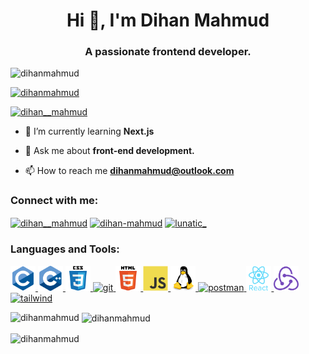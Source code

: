 <h1 align="center">Hi 👋, I'm Dihan Mahmud</h1>
<h3 align="center">A passionate frontend developer.</h3>

<p align="left"> <img src="https://komarev.com/ghpvc/?username=dihanmahmud&label=Profile%20views&color=0e75b6&style=flat" alt="dihanmahmud" /> </p>

<p align="left"> <a href="https://github.com/ryo-ma/github-profile-trophy"><img src="https://github-profile-trophy.vercel.app/?username=dihanmahmud" alt="dihanmahmud" /></a> </p>

<p align="left"> <a href="https://twitter.com/dihan__mahmud" target="blank"><img src="https://img.shields.io/twitter/follow/dihan__mahmud?logo=twitter&style=for-the-badge" alt="dihan__mahmud" /></a> </p>

- 🌱 I’m currently learning **Next.js**

- 💬 Ask me about **front-end development.**

- 📫 How to reach me **dihanmahmud@outlook.com**

<h3 align="left">Connect with me:</h3>
<p align="left">
<a href="https://twitter.com/dihan__mahmud" target="blank"><img align="center" src="https://raw.githubusercontent.com/rahuldkjain/github-profile-readme-generator/master/src/images/icons/Social/twitter.svg" alt="dihan__mahmud" height="30" width="40" /></a>
<a href="https://linkedin.com/in/dihan-mahmud" target="blank"><img align="center" src="https://raw.githubusercontent.com/rahuldkjain/github-profile-readme-generator/master/src/images/icons/Social/linked-in-alt.svg" alt="dihan-mahmud" height="30" width="40" /></a>
<a href="https://codeforces.com/profile/lunatic_" target="blank"><img align="center" src="https://raw.githubusercontent.com/rahuldkjain/github-profile-readme-generator/master/src/images/icons/Social/codeforces.svg" alt="lunatic_" height="30" width="40" /></a>
</p>

<h3 align="left">Languages and Tools:</h3>
<p align="left"> <a href="https://www.cprogramming.com/" target="_blank" rel="noreferrer"> <img src="https://raw.githubusercontent.com/devicons/devicon/master/icons/c/c-original.svg" alt="c" width="40" height="40"/> </a> <a href="https://www.w3schools.com/cpp/" target="_blank" rel="noreferrer"> <img src="https://raw.githubusercontent.com/devicons/devicon/master/icons/cplusplus/cplusplus-original.svg" alt="cplusplus" width="40" height="40"/> </a> <a href="https://www.w3schools.com/css/" target="_blank" rel="noreferrer"> <img src="https://raw.githubusercontent.com/devicons/devicon/master/icons/css3/css3-original-wordmark.svg" alt="css3" width="40" height="40"/> </a> <a href="https://git-scm.com/" target="_blank" rel="noreferrer"> <img src="https://www.vectorlogo.zone/logos/git-scm/git-scm-icon.svg" alt="git" width="40" height="40"/> </a> <a href="https://www.w3.org/html/" target="_blank" rel="noreferrer"> <img src="https://raw.githubusercontent.com/devicons/devicon/master/icons/html5/html5-original-wordmark.svg" alt="html5" width="40" height="40"/> </a> <a href="https://developer.mozilla.org/en-US/docs/Web/JavaScript" target="_blank" rel="noreferrer"> <img src="https://raw.githubusercontent.com/devicons/devicon/master/icons/javascript/javascript-original.svg" alt="javascript" width="40" height="40"/> </a> <a href="https://www.linux.org/" target="_blank" rel="noreferrer"> <img src="https://raw.githubusercontent.com/devicons/devicon/master/icons/linux/linux-original.svg" alt="linux" width="40" height="40"/> </a> <a href="https://postman.com" target="_blank" rel="noreferrer"> <img src="https://www.vectorlogo.zone/logos/getpostman/getpostman-icon.svg" alt="postman" width="40" height="40"/> </a> <a href="https://reactjs.org/" target="_blank" rel="noreferrer"> <img src="https://raw.githubusercontent.com/devicons/devicon/master/icons/react/react-original-wordmark.svg" alt="react" width="40" height="40"/> </a> <a href="https://redux.js.org" target="_blank" rel="noreferrer"> <img src="https://raw.githubusercontent.com/devicons/devicon/master/icons/redux/redux-original.svg" alt="redux" width="40" height="40"/> </a> <a href="https://tailwindcss.com/" target="_blank" rel="noreferrer"> <img src="https://www.vectorlogo.zone/logos/tailwindcss/tailwindcss-icon.svg" alt="tailwind" width="40" height="40"/> </a> </p>

<p><img align="left" src="https://github-readme-stats.vercel.app/api/top-langs?username=dihanmahmud&show_icons=true&locale=en&layout=compact" alt="dihanmahmud" /></p>

<p>&nbsp;<img align="center" src="https://github-readme-stats.vercel.app/api?username=dihanmahmud&show_icons=true&locale=en" alt="dihanmahmud" /></p>

<p><img align="center" src="https://github-readme-streak-stats.herokuapp.com/?user=dihanmahmud&" alt="dihanmahmud" /></p>
